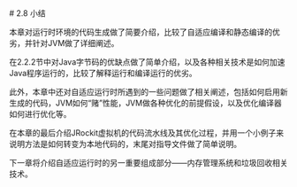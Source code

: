 <a name="2.8" />
# 2.8 小结

本章对运行时环境的代码生成做了简要介绍，比较了自适应编译和静态编译的优劣，并针对JVM做了详细阐述。

在2.2.2节中对Java字节码的优缺点做了简单介绍，以及各种相关技术是如何加速Java程序运行的，比较了解释运行和编译运行的优劣。

此外，本章中还对自适应运行时所遇到的一些问题做了相关阐述，包括如何启用新生成的代码，JVM如何“赌”性能，JVM做各种优化的前提假设，以及优化编译器如何进行优化等。

在本章的最后介绍JRockit虚拟机的代码流水线及其优化过程，并用一个小例子来说明方法是如何转变为本地代码的，末尾对指导文件做了简单说明。

下一章将介绍自适应运行时的另一重要组成部分——内存管理系统和垃圾回收相关技术。
